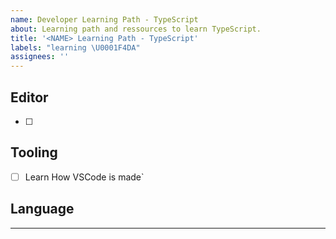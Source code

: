 ```yaml
---
name: Developer Learning Path - TypeScript
about: Learning path and ressources to learn TypeScript.
title: '<NAME> Learning Path - TypeScript'
labels: "learning \U0001F4DA"
assignees: ''
---
```


## Editor

- [ ]

## Tooling

- [ ] Learn How VSCode is made`

## Language

---
